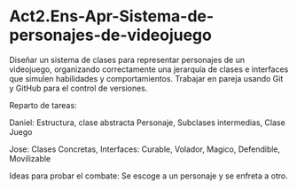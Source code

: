 # Act2.Ens-Apr-Sistema-de-personajes-de-videojuego
Diseñar un sistema de clases para representar personajes de un videojuego, organizando correctamente una jerarquía de clases e interfaces que simulen habilidades y comportamientos. Trabajar en pareja usando Git y GitHub para el control de versiones.

Reparto de tareas:

Daniel:
Estructura, clase abstracta Personaje, Subclases intermedias, Clase Juego

Jose:
Clases Concretas, Interfaces: Curable, Volador, Magico, Defendible, Movilizable

Ideas para probar el combate: Se escoge a un personaje y se enfreta a otro.